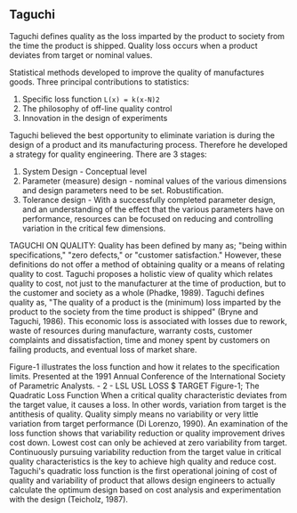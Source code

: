 
Taguchi
-------

Taguchi defines quality as the loss imparted by the product to society from the
time the product is shipped. Quality loss occurs when a product deviates from
target or nominal values.

Statistical methods developed to improve the quality of manufactures goods.
Three principal contributions to statistics:

1. Specific loss function `L(x) = k(x-N)2`
2. The philosophy of off-line quality control
3. Innovation in the design of experiments

Taguchi believed the best opportunity to eliminate variation is during the
design of a product and its manufacturing process. Therefore he developed a
strategy for quality engineering. There are 3 stages:

1. System Design - Conceptual level
2. Parameter (measure) design - nominal values of the various dimensions and
design parameters need to be set. Robustification.
3. Tolerance design - With a successfully completed parameter design, and an
understanding of the effect that the various parameters have on performance,
resources can be focused on reducing and controlling variation in the critical
few dimensions.

TAGUCHI ON QUALITY: Quality has been defined by many as; "being within
specifications," "zero defects," or "customer satisfaction." However, these
definitions do not offer a method of obtaining quality or a means of relating
quality to cost. Taguchi proposes a holistic view of quality which relates
quality to cost, not just to the manufacturer at the time of production, but to
the customer and society as a whole (Phadke, 1989). Taguchi defines quality as,
"The quality of a product is the (minimum) loss imparted by the product to the
society from the time product is shipped" (Bryne and Taguchi, 1986). This
economic loss is associated with losses due to rework, waste of resources during
manufacture, warranty costs, customer complaints and dissatisfaction, time and
money spent by customers on failing products, and eventual loss of market share.

Figure-1 illustrates the loss function and how it relates to the specification
limits. Presented at the 1991 Annual Conference of the International Society of
Parametric Analysts. - 2 - LSL USL LOSS $ TARGET Figure-1; The Quadratic Loss
Function When a critical quality characteristic deviates from the target value,
it causes a loss. In other words, variation from target is the antithesis of
quality. Quality simply means no variability or very little variation from
target performance (Di Lorenzo, 1990). An examination of the loss function shows
that variability reduction or quality improvement drives cost down. Lowest cost
can only be achieved at zero variability from target. Continuously pursuing
variability reduction from the target value in critical quality characteristics
is the key to achieve high quality and reduce cost. Taguchi's quadratic loss
function is the first operational joining of cost of quality and variability of
product that allows design engineers to actually calculate the optimum design
based on cost analysis and experimentation with the design (Teicholz, 1987).
